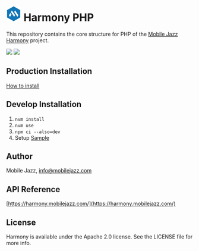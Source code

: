 # ![Mobile Jazz Badge](https://raw.githubusercontent.com/mobilejazz/metadata/master/images/icons/mj-40x40.png) Harmony PHP

This repository contains the core structure for PHP of the [Mobile Jazz Harmony](https://harmony.mobilejazz.com/docs/introduction) project.

![](https://github.com/mobilejazz/harmony-php/workflows/Static%20Analysis/badge.svg?branch=master)
![](https://github.com/mobilejazz/harmony-php/workflows/Tests/badge.svg?branch=master)

## Production Installation

[How to install](https://harmony.mobilejazz.com/docs/getting-started/setup/#php)

## Develop Installation

1. `nvm install`
2. `nvm use`
3. `npm ci --also=dev`
4. Setup [Sample](sample/README.md)

## Author

Mobile Jazz, info@mobilejazz.com

## API Reference

[https://harmony.mobilejazz.com/](https://harmony.mobilejazz.com/)

## License

Harmony is available under the Apache 2.0 license. See the LICENSE file for more info.
